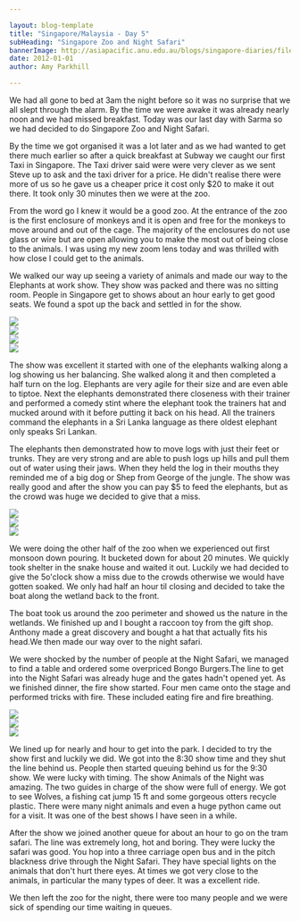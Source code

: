 ```yaml
---

layout: blog-template
title: "Singapore/Malaysia - Day 5"
subHeading: "Singapore Zoo and Night Safari"
bannerImage: http://asiapacific.anu.edu.au/blogs/singapore-diaries/files/2011/04/singapore-banner-2.jpg
date: 2012-01-01
author: Amy Parkhill

---
```


We had all gone to bed at 3am the night before so it was no surprise that we all slept through the alarm. By the time we were awake it was already nearly noon and we had missed breakfast. Today was our last day with Sarma so we had decided to do Singapore Zoo and Night Safari. 

By the time we got organised it was a lot later and as we had wanted to get there much earlier so after a quick breakfast at Subway we caught our first Taxi in Singapore. The Taxi driver said were were very clever as we sent Steve up to ask and the taxi driver for a price. He didn't realise there were more of us so he gave us a cheaper price it cost only $20 to make it out there. It took only 30 minutes then we were at the zoo.

From the word go I knew it would be a good zoo. At the entrance of the zoo is the first enclosure of monkeys and it is open and free for the monkeys to move around and out of the cage. The majority of the enclosures do not use glass or wire but are open allowing you to make the most out of being close to the animals. I was using my new zoom lens today and was thrilled with how close I could get to the animals. 

We walked our way up seeing a variety of animals and made our way to the Elephants at work show. They show was packed and there was no sitting room. People in Singapore get to shows about an hour early to get good seats. We found a spot up the back and settled in for the show.

<div class="center-image"><img src="http://images.travelpod.com/users/amynp/4.1325468092.macro.jpg" /></div>
<div class="center-image"><img src="http://images.travelpod.com/users/amynp/4.1325468092.hanging-with-the-relativesmacro.jpg" /></div>
<div class="center-image"><img src="http://images.travelpod.com/users/amynp/4.1325468092.with-the-birds.jpg" /></div>
<div class="center-image"><img src="http://images.travelpod.com/users/amynp/4.1325468092.white-tiger.jpg" /></div>

The show was excellent it started with one of the elephants walking along a log showing us her balancing. She walked along it and then completed a half turn on the log. Elephants are very agile for their size and are even able to tiptoe. Next the elephants demonstrated there closeness with their trainer and performed a comedy stint where the elephant took the trainers hat and mucked around with it before putting it back on his head. All the trainers command the elephants in a Sri Lanka language as there oldest elephant only speaks Sri Lankan. 

The elephants then demonstrated how to move logs with just their feet or trunks. They are very strong and are able to push logs up hills and pull them out of water using their jaws. When they held the log in their mouths they reminded me of a big dog or Shep from George of the jungle. The show was really good and after the show you can pay $5 to feed the elephants, but as the crowd was huge we decided to give that a miss.

<div class="center-image"><img src="http://images.travelpod.com/users/amynp/4.1325468092.balancing.jpg" /></div>
<div class="center-image"><img src="http://images.travelpod.com/users/amynp/4.1325468092.putting-a-hat-on.jpg" /></div>
<div class="center-image"><img src="http://images.travelpod.com/users/amynp/4.1325468092.picking-him-up.jpg" /></div>

We were doing the other half of the zoo when we experienced out first monsoon down pouring. It bucketed down for about 20 minutes. We quickly took shelter in the snake house and waited it out. Luckily we had decided to give the 5o'clock show a miss due to the crowds otherwise we would have gotten soaked. We only had half an hour til closing and decided to take the boat along the wetland back to the front. 

The boat took us around the zoo perimeter and showed us the nature in the wetlands. We finished up and I bought a raccoon toy from the gift shop. Anthony made a great discovery and bought a hat that actually fits his head.We then made our way over to the night safari. 

We were shocked by the number of people at the Night Safari, we managed to find a table and ordered some overpriced Bongo Burgers.The line to get into the Night Safari was already huge and the gates hadn't opened yet. As we finished dinner, the fire show started. Four men came onto the stage and performed tricks with fire. These included eating fire and fire breathing.

<div class="center-image"><img src="http://images.travelpod.com/users/amynp/4.1325468092.fire-show.jpg" /></div>
<div class="center-image"><img src="http://images.travelpod.com/users/amynp/4.1325468092.1-fire-show.jpg" /></div>
<div class="center-image"><img src="http://images.travelpod.com/users/amynp/4.1325468092.3-fire-show.jpg" /></div>

We lined up for nearly and hour to get into the park. I decided to try the show first and luckily we did. We got into the 8:30 show time and they shut the line behind us. People then started queuing behind us for the 9:30 show. We were lucky with timing. The show Animals of the Night was amazing. The two guides in charge of the show were full of energy. We got to see Wolves, a fishing cat jump 15 ft and some gorgeous otters recycle plastic. There were many night animals and even a huge python came out for a visit. It was one of the best shows I have seen in a while.

After the show we joined another queue for about an hour to go on the tram safari. The line was extremely long, hot and boring. They were lucky the safari was good. You hop into a three carriage open bus and in the pitch blackness drive through the Night Safari. They have special lights on the animals that don't hurt there eyes. At times we got very close to the animals, in particular the many types of deer. It was a excellent ride. 

We then left the zoo for the night, there were too many people and we were sick of spending our time waiting in queues.